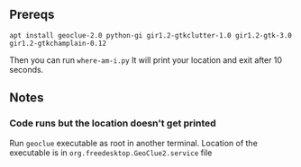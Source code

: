 
## Prereqs

    apt install geoclue-2.0 python-gi gir1.2-gtkclutter-1.0 gir1.2-gtk-3.0 gir1.2-gtkchamplain-0.12

Then you can run `where-am-i.py`
It will print your location and exit after 10 seconds.



## Notes

### Code runs but the location doesn't get printed

Run `geoclue` executable as root in another terminal.
Location of the executable is in `org.freedesktop.GeoClue2.service` file
